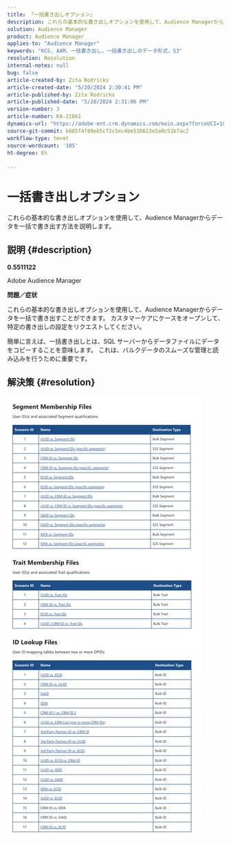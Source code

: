 ```yaml
---
title: 「一括書き出しオプション」
description: これらの基本的な書き出しオプションを使用して、Audience Managerからデータを一括で書き出す方法を説明します。
solution: Audience Manager
product: Audience Manager
applies-to: "Audience Manager"
keywords: "KCS, AAM，一括書き出し，一括書き出しのデータ形式，S3"
resolution: Resolution
internal-notes: null
bug: false
article-created-by: Zita Rodricks
article-created-date: "5/20/2024 2:30:41 PM"
article-published-by: Zita Rodricks
article-published-date: "5/20/2024 2:31:06 PM"
version-number: 3
article-number: KA-21861
dynamics-url: "https://adobe-ent.crm.dynamics.com/main.aspx?forceUCI=1&pagetype=entityrecord&etn=knowledgearticle&id=ae9caa87-b516-ef11-9f8a-6045bd006b25"
source-git-commit: b685f4f89eb5cf2c5ec4be51b623e5a0c51b7ac2
workflow-type: tm+mt
source-wordcount: '105'
ht-degree: 6%

---
```


# 一括書き出しオプション


これらの基本的な書き出しオプションを使用して、Audience Managerからデータを一括で書き出す方法を説明します。

## 説明 {#description}


<b>0.5511122 </b>

Adobe Audience Manager

<b>問題／症状</b>

これらの基本的な書き出しオプションを使用して、Audience Managerからデータを一括で書き出すことができます。 カスタマーケアにケースをオープンして、特定の書き出しの設定をリクエストしてください。

簡単に言えば、一括書き出しとは、SQL サーバーからデータファイルにデータをコピーすることを意味します。 これは、バルクデータのスムーズな管理と読み込みを行うために重要です。


## 解決策 {#resolution}


![](assets/2c0f443a-d2d7-ed11-a7c7-6045bd006268.png)
